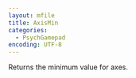 ```yaml
---
layout: mfile
title: AxisMin
categories:
  - PsychGamepad
encoding: UTF-8
---
```


Returns the minimum value for axes.


